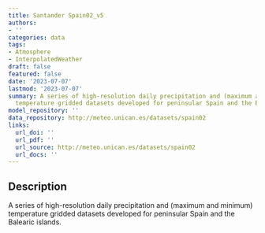 ```yaml
---
title: Santander Spain02_v5
authors:
- ''
categories: data
tags:
- Atmosphere
- InterpolatedWeather
draft: false
featured: false
date: '2023-07-07'
lastmod: '2023-07-07'
summary: A series of high-resolution daily precipitation and (maximum and minimum)
  temperature gridded datasets developed for peninsular Spain and the Balearic islands.
model_repository: ''
data_repository: http://meteo.unican.es/datasets/spain02
links:
  url_doi: ''
  url_pdf: ''
  url_source: http://meteo.unican.es/datasets/spain02
  url_docs: ''
---
```


## Description

A series of high-resolution daily precipitation and (maximum and minimum) temperature gridded datasets developed for peninsular Spain and the Balearic islands.

